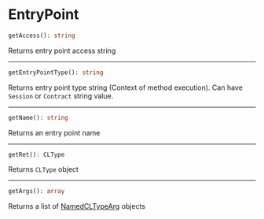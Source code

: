 # EntryPoint

```php
getAccess(): string
```
Returns entry point access string

---
```php
getEntryPointType(): string
```
Returns entry point type string (Context of method execution). Can have `Session` or `Contract` string value.

---
```php
getName(): string
```
Returns an entry point name

---
```php
getRet(): CLType
```
Returns `CLType` object

---
```php
getArgs(): array
```
Returns a list of [NamedCLTypeArg](NamedCLTypeArg.md) objects
